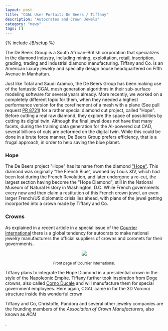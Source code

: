 ```yaml
---
layout: post
title: "CGAL User Portait: De Beers / Tiffany"
description: "Autocrates and Crown Jewels"
category: "news"
tags: []
---
```

{% include JB/setup %}

<p>The De Beers Group is a South African–British corporation that specializes in the diamond industry,
including mining, exploitation, retail, inscription, grading, trading and industrial diamond manufacturing.
Tiffany and Co. is an American luxury jewelry and specialty design house headquartered on Fifth Avenue in Manhattan.</p>

<p>Just like Total and Saudi Aramco, the De Beers Group has been making use of the
fantastic CGAL mesh generation algorithms in their sub-surface modeling software for several years already.
More recently, we worked on a completely different topic for them, when they needed a highest
performance version for the corefinement of a mesh with a plane (See pull request
<a href="https://github.com/CGAL/cgal/pull/8721">PR 8721</a>) for a rather special
diamond cut project, called "Hope". Before cutting a real raw diamond, they explore
the space of possibilities by cutting its digital twin.
Although the final jewel does not have that many facets, during the training data generation
for the AI-powered cut CAD, several billions of cuts are peformed on the digital twin.
While this could be done in a brute force manner, De Beers Group prefers efficiency,
that is a frugal approach, in order to help saving the blue planet.</p>

<h3>Hope</h3>

<p>The De Beers project "Hope" has its name from the diamond <a href="https://en.wikipedia.org/wiki/Hope_Diamond">"Hope"</a>. This diamond was originally
"the French Blue", ownned by Louis XIV, which had been lost during the French Revolution, and later undergone a re-cut,
the largest section having become the "Hope Diamond", still in the National Museum of Natural History in Washington, D.C.
While French governments every now and then claim a restitution of this French crown jewel,
an even larger French/US diplomatic crisis lies ahead, with plans of the jewel getting incorported into a crown made by Tiffany and Co.</p>

<h3>Crowns</h3>

<p>As explained in a recent article in a special issue of the <a href="https://boutiquevpc.courrierinternational.com/hors-series/3742-le-nouvel-age-des-empires.html">Courrier International</a>
there is a global tendency for autocrats to make national jewelry manufacturers the official suppliers of crowns and coronets for their governments.</p>

<div style="text-align:center;">
  <a href="../../../../../images/April25/CourrierInternational.png"><img src="../../../../../images/April25/CourrierInternational.png" style="max-width:85%"/></a><br>
  <br><small>Front page of Courrier International.</small>
</div>

<p>Tiffany plans to integrate the Hope Diamond in a presidential crown
in the style of the Napoleonic Empire. Tiffany further took inspiration from Doge crowns, also called <a href="https://en.wikipedia.org/wiki/Corno_ducale">Corno Ducale</a>
and will manufacture them for special government employees. Here again, CGAL came in for the 3D Voronoi structure inside this wonderful crown</p>

<p>Tiffany and Co, Christofle, Pandora and several other jewelry companies are the founding members of the <em>Association of Crown Manufacturers</em>, also known as <em>ACM</em></p>.









